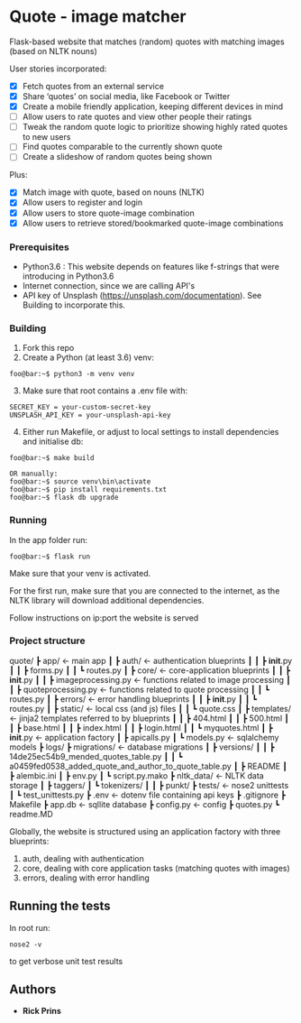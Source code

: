 # Quote - image matcher

Flask-based website that matches (random) quotes with matching images (based on NLTK nouns)

User stories incorporated:
- [x] Fetch quotes from an external service 
- [x] Share ‘quotes’ on social media, like Facebook or Twitter
- [x] Create a mobile friendly application, keeping different devices in mind
- [ ] Allow users to rate quotes and view other people their ratings
- [ ] Tweak the random quote logic to prioritize showing highly rated quotes to new users
- [ ] Find quotes comparable to the currently shown quote
- [ ] Create a slideshow of random quotes being shown

Plus:
- [x] Match image with quote, based on nouns (NLTK)
- [x] Allow users to register and login
- [x] Allow users to store quote-image combination
- [x] Allow users to retrieve stored/bookmarked quote-image combinations

### Prerequisites

- Python3.6 : This website depends on features like f-strings that were introducing in Python3.6
- Internet connection, since we are calling API's
- API key of Unsplash (https://unsplash.com/documentation). See Building to incorporate this.

### Building

1. Fork this repo
2. Create a Python (at least 3.6) venv:

```
foo@bar:~$ python3 -m venv venv
```

3. Make sure that root contains a .env file with:

```
SECRET_KEY = your-custom-secret-key
UNSPLASH_API_KEY = your-unsplash-api-key

```

4. Either run Makefile, or adjust to local settings to install dependencies and initialise db:

```
foo@bar:~$ make build

OR manually:
foo@bar:~$ source venv\bin\activate
foo@bar:~$ pip install requirements.txt
foo@bar:~$ flask db upgrade
```

### Running

In the app folder run:

```
foo@bar:~$ flask run
```
Make sure that your venv is activated.

For the first run, make sure that you are connected to the internet, as the NLTK library will download additional dependencies.

Follow instructions on ip:port the website is served

### Project structure

quote/
┣ app/  &larr; main app
┃ ┣ auth/ &larr; authentication blueprints
┃ ┃ ┣ __init__.py
┃ ┃ ┣ forms.py
┃ ┃ ┗ routes.py
┃ ┣ core/ &larr; core-application blueprints
┃ ┃ ┣ __init__.py
┃ ┃ ┣ imageprocessing.py &larr; functions related to image processing
┃ ┃ ┣ quoteprocessing.py &larr; functions related to quote processing
┃ ┃ ┗ routes.py
┃ ┣ errors/ &larr; error handling blueprints
┃ ┃ ┣ __init__.py
┃ ┃ ┗ routes.py
┃ ┣ static/ &larr; local css (and js) files
┃ ┃ ┗ quote.css
┃ ┣ templates/ &larr; jinja2 templates referred to by blueprints
┃ ┃ ┣ 404.html
┃ ┃ ┣ 500.html
┃ ┃ ┣ base.html
┃ ┃ ┣ index.html
┃ ┃ ┣ login.html
┃ ┃ ┗ myquotes.html
┃ ┣ __init__.py &larr; application factory
┃ ┣ apicalls.py
┃ ┗ models.py &larr; sqlalchemy models
┣ logs/
┣ migrations/ &larr; database migrations
┃ ┣ versions/
┃ ┃ ┣ 14de25ec54b9_mended_quotes_table.py
┃ ┃ ┗ a0459fed0538_added_quote_and_author_to_quote_table.py
┃ ┣ README
┃ ┣ alembic.ini
┃ ┣ env.py
┃ ┗ script.py.mako
┣ nltk_data/ &larr; NLTK data storage
┃ ┣ taggers/
┃ ┗ tokenizers/
┃ ┃ ┣ punkt/
┣ tests/ &larr; nose2 unittests
┃ ┗ test_unittests.py
┣ .env &larr; dotenv file containing api keys
┣ .gitignore
┣ Makefile
┣ app.db &larr; sqllite database
┣ config.py &larr; config
┣ quotes.py
┗ readme.MD

Globally, the website is structured using an application factory with three blueprints:

1. auth, dealing with authentication
2. core, dealing with core application tasks (matching quotes with images)
3. errors, dealing with error handling

## Running the tests

In root run:

```
nose2 -v
```

to get verbose unit test results

## Authors

- **Rick Prins**
